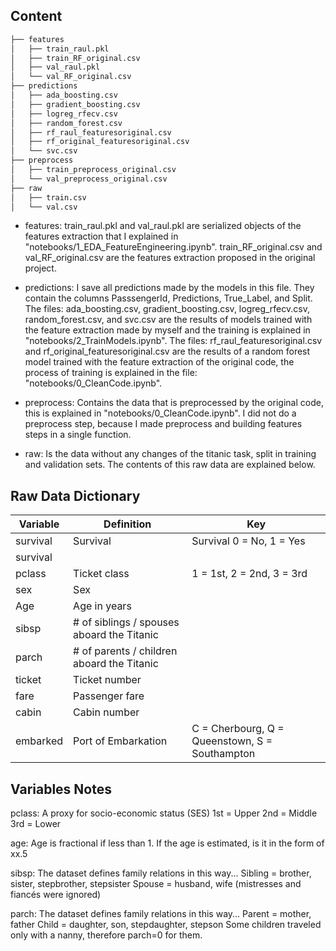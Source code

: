 

## Content


```bash
├── features
│   ├── train_raul.pkl
│   ├── train_RF_original.csv
│   ├── val_raul.pkl
│   └── val_RF_original.csv
├── predictions
│   ├── ada_boosting.csv
│   ├── gradient_boosting.csv
│   ├── logreg_rfecv.csv
│   ├── random_forest.csv
│   ├── rf_raul_featuresoriginal.csv
│   ├── rf_original_featuresoriginal.csv
│   └── svc.csv
├── preprocess
│   ├── train_preprocess_original.csv
│   └── val_preprocess_original.csv
├── raw
│   ├── train.csv
│   └── val.csv

```

* features: train_raul.pkl and val_raul.pkl are serialized objects of the features extraction that I explained in "notebooks/1_EDA_FeatureEngineering.ipynb". train_RF_original.csv and val_RF_original.csv are the features extraction proposed in the original project.

* predictions: I save all predictions made by the models in this file. They contain the columns PasssengerId, Predictions, True_Label, and Split. The files: ada_boosting.csv, gradient_boosting.csv, logreg_rfecv.csv, random_forest.csv, and svc.csv are the results of models trained with the feature extraction made by myself and the training is explained in "notebooks/2_TrainModels.ipynb". The files: rf_raul_featuresoriginal.csv and rf_original_featuresoriginal.csv are the results of a random forest model trained with the feature extraction of the original code, the process of training is explained in the file: "notebooks/0_CleanCode.ipynb".

* preprocess: Contains the data that is preprocessed by the original code, this is explained in "notebooks/0_CleanCode.ipynb". I did not do a preprocess step, because I made preprocess and building features steps in a single function.

* raw: Is the data without any changes of the titanic task, split in training and validation sets. The contents of this raw data are explained below. 



## Raw Data Dictionary

<!-- TABLE_GENERATE_START -->

|   Variable    | Definition |Key |
| ------------- | ------------- | ------------- |
|     survival  |Survival   | Survival  0 = No, 1 = Yes     
survival           |
|     pclass    |Ticket class   |1 = 1st, 2 = 2nd, 3 = 3rd   |
|     sex       |Sex   |   |
|     Age       |Age in years   |   |
|     sibsp     | # of siblings / spouses aboard the Titanic  |   |
|     parch     |# of parents / children aboard the Titanic   |   |
|     ticket    | Ticket number  |   |
|     fare      |   Passenger fare   |   |
|     cabin     |   Cabin number   |   |
|     embarked  |   Port of Embarkation  | C = Cherbourg, Q = Queenstown, S = Southampton  |

<!-- TABLE_GENERATE_END -->

## Variables Notes
 
pclass: A proxy for socio-economic status (SES)
1st = Upper
2nd = Middle
3rd = Lower

age: Age is fractional if less than 1. If the age is estimated, is it in the form of xx.5

sibsp: The dataset defines family relations in this way...
Sibling = brother, sister, stepbrother, stepsister
Spouse = husband, wife (mistresses and fiancés were ignored)

parch: The dataset defines family relations in this way...
Parent = mother, father
Child = daughter, son, stepdaughter, stepson
Some children traveled only with a nanny, therefore parch=0 for them.

